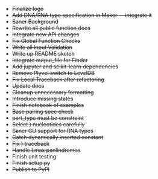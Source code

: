 * ~~Finalize logo~~
* ~~Add DNA/RNA type specification in Maker -- integrate it~~
* ~~Saner Background~~
* ~~Rewrite all public function docs~~
* ~~Integrate new API changes~~
* ~~Fix Global Function Checks~~
* ~~Write all Input Validation~~
* ~~Write up README sketch~~
* ~~Integrate output_file for Finder~~
* ~~Add jupyter and scikit-learn dependencies~~
* ~~Remove Plyvel switch to LevelDB~~
* ~~Fix Local Traceback after refactoring~~
* ~~Update docs~~
* ~~Cleanup unnecessary formatting~~
* ~~Introduce missing states~~
* ~~Finish notebook of examples~~
* ~~Base pairing spec check~~
* ~~part_type must be constraint~~
* ~~Select ) nucleotides carefully~~
* ~~Saner GU support for RNA types~~
* ~~Catch dynamically inserted constant~~
* ~~Fix ) traceback~~
* ~~Handle Lmax panlindromes~~
* Finish unit testing
* ~~Finish setup.py~~
* ~~Publish to PyPI~~